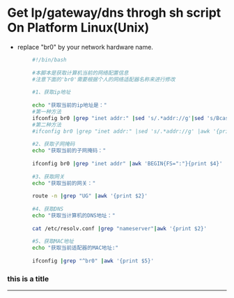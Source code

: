 # Get Ip/gateway/dns throgh sh script On Platform Linux(Unix)

- replace "br0" by your network hardware name. 

```sh
        #!/bin/bash
         
        #本脚本是获取计算机当前的网络配置信息
        #注意下面的'br0'需要根据个人的网络适配器名称来进行修改
        
        #1、获取ip地址
         
        echo "获取当前的ip地址是："
        #第一种方法
        ifconfig br0 |grep "inet addr:" |sed 's/.*addr://g'|sed 's/Bcast.*$//g'
        #第二种方法
        #ifconfig br0 |grep "inet addr:" |sed 's/.*addr://g' |awk '{print $1}'
         
        #2、获取子网掩码
        echo "获取当前的子网掩码："
         
        ifconfig br0 |grep "inet addr" |awk 'BEGIN{FS=":"}{print $4}'
         
        #3、获取网关
        echo "获取当前的网关："
         
        route -n |grep "UG" |awk '{print $2}'
         
        #4、获取DNS
        echo "获取当计算机的DNS地址："
         
        cat /etc/resolv.conf |grep "nameserver"|awk '{print $2}'
         
        #5、获取MAC地址
        echo "获取当前适配器的MAC地址:"
         
        ifconfig |grep "^br0" |awk '{print $5}'
```

### this is a title

---
